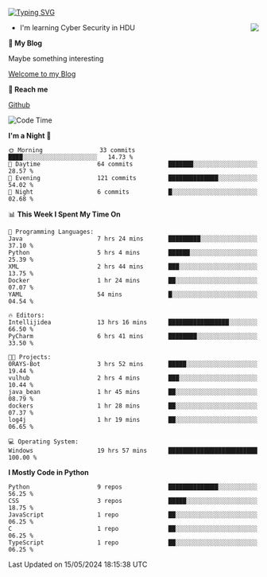 [![Typing SVG](https://readme-typing-svg.herokuapp.com?font=Fira+Code&pause=1000&random=false&width=450&height=60&lines=Hello+%F0%9F%91%8B%F0%9F%8F%BB;I'm+JBNRZ)](https://git.io/typing-svg)

<a href="#">
  <img align="right" src="https://github-readme-stats.vercel.app/api?username=JBNRZ&show_icons=true&bg_color=15,f2f7fd,E0EAFC" />
</a>

- I'm learning Cyber Security in HDU

 **🌱 My Blog**

Maybe something interesting

[Welcome to my Blog](https://jbnrz.com.cn/)

 **💬 Reach me** 

[Github](https://github.com/JBNRZ)


<!--START_SECTION:waka-->
![Code Time](http://img.shields.io/badge/Code%20Time-472%20hrs%2037%20mins-blue)

**I'm a Night 🦉** 

```text
🌞 Morning                33 commits          ████░░░░░░░░░░░░░░░░░░░░░   14.73 % 
🌆 Daytime                64 commits          ███████░░░░░░░░░░░░░░░░░░   28.57 % 
🌃 Evening                121 commits         ██████████████░░░░░░░░░░░   54.02 % 
🌙 Night                  6 commits           █░░░░░░░░░░░░░░░░░░░░░░░░   02.68 % 
```


📊 **This Week I Spent My Time On** 

```text
💬 Programming Languages: 
Java                     7 hrs 24 mins       █████████░░░░░░░░░░░░░░░░   37.10 % 
Python                   5 hrs 4 mins        ██████░░░░░░░░░░░░░░░░░░░   25.39 % 
XML                      2 hrs 44 mins       ███░░░░░░░░░░░░░░░░░░░░░░   13.75 % 
Docker                   1 hr 24 mins        ██░░░░░░░░░░░░░░░░░░░░░░░   07.07 % 
YAML                     54 mins             █░░░░░░░░░░░░░░░░░░░░░░░░   04.54 % 

🔥 Editors: 
Intellijidea             13 hrs 16 mins      █████████████████░░░░░░░░   66.50 % 
PyCharm                  6 hrs 41 mins       ████████░░░░░░░░░░░░░░░░░   33.50 % 

🐱‍💻 Projects: 
0RAYS-Bot                3 hrs 52 mins       █████░░░░░░░░░░░░░░░░░░░░   19.44 % 
vulhub                   2 hrs 4 mins        ███░░░░░░░░░░░░░░░░░░░░░░   10.44 % 
java_bean                1 hr 45 mins        ██░░░░░░░░░░░░░░░░░░░░░░░   08.79 % 
dockers                  1 hr 28 mins        ██░░░░░░░░░░░░░░░░░░░░░░░   07.37 % 
log4j                    1 hr 19 mins        ██░░░░░░░░░░░░░░░░░░░░░░░   06.65 % 

💻 Operating System: 
Windows                  19 hrs 57 mins      █████████████████████████   100.00 % 
```

**I Mostly Code in Python** 

```text
Python                   9 repos             ██████████████░░░░░░░░░░░   56.25 % 
CSS                      3 repos             █████░░░░░░░░░░░░░░░░░░░░   18.75 % 
JavaScript               1 repo              ██░░░░░░░░░░░░░░░░░░░░░░░   06.25 % 
C                        1 repo              ██░░░░░░░░░░░░░░░░░░░░░░░   06.25 % 
TypeScript               1 repo              ██░░░░░░░░░░░░░░░░░░░░░░░   06.25 % 
```




 Last Updated on 15/05/2024 18:15:38 UTC
<!--END_SECTION:waka-->
